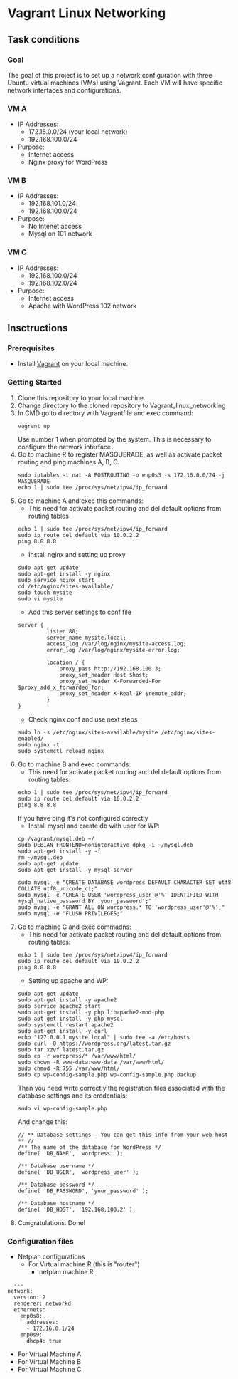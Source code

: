 # Vagrant Linux Networking
## Task conditions
### Goal
The goal of this project is to set up a network configuration with three Ubuntu virtual machines (VMs) using Vagrant. Each VM will have specific network interfaces and configurations.

### VM A
- IP Addresses:
  - 172.16.0.0/24 (your local network)
  - 192.168.100.0/24
- Purpose:
  - Internet access
  - Nginx proxy for WordPress

### VM B
- IP Addresses:
  - 192.168.101.0/24
  - 192.168.100.0/24
- Purpose:
  - No Intenet access
  - Mysql on 101 network

### VM C
- IP Addresses:
  - 192.168.100.0/24
  - 192.168.102.0/24
- Purpose:
  - Internet access
  - Apache with WordPress 102 network

## Insctructions

### Prerequisites
- Install [Vagrant](https://www.vagrantup.com/) on your local machine.
### Getting Started
1. Clone this repository to your local machine.
2. Change directory to the cloned repository to Vagrant_linux_networking
3. In CMD go to directory with Vagrantfile and exec command:
   ```
   vagrant up
   ```
   Use number 1 when prompted by the system. This is necessary to configure the network interface.
4. Go to machine R to register MASQUERADE, as well as activate packet routing and ping machines A, B, C.
   ```
   sudo iptables -t nat -A POSTROUTING -o enp0s3 -s 172.16.0.0/24 -j MASQUERADE
   echo 1 | sudo tee /proc/sys/net/ipv4/ip_forward
   ```
5. Go to machine A and exec this commands:
   - This need for activate packet routing and del default options from routing tables
   ```
   echo 1 | sudo tee /proc/sys/net/ipv4/ip_forward
   sudo ip route del default via 10.0.2.2
   ping 8.8.8.8
   ```
   - Install nginx and setting up proxy
   ```
   sudo apt-get update
   sudo apt-get install -y nginx
   sudo service nginx start
   cd /etc/nginx/sites-available/
   sudo touch mysite
   sudo vi mysite
   ```
   - Add this server settings to conf file
   ```
   server {
            listen 80;
            server_name mysite.local;
            access_log /var/log/nginx/mysite-access.log;
            error_log /var/log/nginx/mysite-error.log;
    
            location / {
                proxy_pass http://192.168.100.3;
                proxy_set_header Host $host;
                proxy_set_header X-Forwarded-For $proxy_add_x_forwarded_for;
                proxy_set_header X-Real-IP $remote_addr;
            }
   }
   ```
   - Check nginx conf and use next steps
   ```
   sudo ln -s /etc/nginx/sites-available/mysite /etc/nginx/sites-enabled/
   sudo nginx -t
   sudo systemctl reload nginx
   ```
6. Go to machine B and exec commands:
   - This need for activate packet routing and del default options from routing tables:
   ```
   echo 1 | sudo tee /proc/sys/net/ipv4/ip_forward
   sudo ip route del default via 10.0.2.2
   ping 8.8.8.8
   ```
   If you have ping it's not configured correctly
   - Install mysql and create db with user for WP:
   ```
   cp /vagrant/mysql.deb ~/
   sudo DEBIAN_FRONTEND=noninteractive dpkg -i ~/mysql.deb
   sudo apt-get install -y -f
   rm ~/mysql.deb
   sudo apt-get update
   sudo apt-get install -y mysql-server
    
   sudo mysql -e "CREATE DATABASE wordpress DEFAULT CHARACTER SET utf8 COLLATE utf8_unicode_ci;"
   sudo mysql -e "CREATE USER 'wordpress_user'@'%' IDENTIFIED WITH mysql_native_password BY 'your_password';"
   sudo mysql -e "GRANT ALL ON wordpress.* TO 'wordpress_user'@'%';"
   sudo mysql -e "FLUSH PRIVILEGES;"
   ```
7. Go to machine C and exec commadns:
   - This need for activate packet routing and del default options from routing tables:
   ```
   echo 1 | sudo tee /proc/sys/net/ipv4/ip_forward
   sudo ip route del default via 10.0.2.2
   ping 8.8.8.8
   ```
   - Setting up apache and WP:
   ```
   sudo apt-get update
   sudo apt-get install -y apache2
   sudo service apache2 start
   sudo apt-get install -y php libapache2-mod-php
   sudo apt-get install -y php-mysql
   sudo systemctl restart apache2
   sudo apt-get install -y curl
   echo "127.0.0.1 mysite.local" | sudo tee -a /etc/hosts
   sudo curl -O https://wordpress.org/latest.tar.gz
   sudo tar xzvf latest.tar.gz
   sudo cp -r wordpress/* /var/www/html/
   sudo chown -R www-data:www-data /var/www/html/
   sudo chmod -R 755 /var/www/html/
   sudo cp wp-config-sample.php wp-config-sample.php.backup
   ```
   Than you need write correctly the registration files associated with the database settings and its credentials:
   ```
   sudo vi wp-config-sample.php
   ```
   And change this:
   ```
   // ** Database settings - You can get this info from your web host ** //
   /** The name of the database for WordPress */
   define( 'DB_NAME', 'wordpress' );

   /** Database username */
   define( 'DB_USER', 'wordpress_user' );

   /** Database password */
   define( 'DB_PASSWORD', 'your_password' );

   /** Database hostname */
   define( 'DB_HOST', '192.168.100.2' );
   ```
8. Congratulations. Done!
### Configuration files
- Netplan configurations
  - For Virtual machine R (this is "router")
    - netplan machine R
```
  ---
network:
  version: 2
  renderer: networkd
  ethernets:
    enp0s8:
      addresses:
      - 172.16.0.1/24
    enp0s9:
      dhcp4: true  
```
  - For Virtual Machine A
  - For Virtual Machine B
  - For Virtual Machine C
